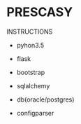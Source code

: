 # PRESCASY #

 INSTRUCTIONS

 - pyhon3.5
 
 - flask

 - bootstrap

 - sqlalchemy

 - db(oracle/postgres)

 - configparser